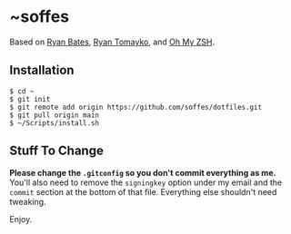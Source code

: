 # ~soffes

Based on [Ryan Bates](http://github.com/ryanb/dotfiles), [Ryan Tomayko](http://github.com/rtomayko/dotfiles), and [Oh My ZSH](https://github.com/robbyrussell/oh-my-zsh).

## Installation

    $ cd ~
    $ git init
    $ git remote add origin https://github.com/soffes/dotfiles.git
    $ git pull origin main
    $ ~/Scripts/install.sh

## Stuff To Change

**Please change the `.gitconfig` so you don't commit everything as me.** You'll also need to remove the `signingkey` option under my email and the `commit` section at the bottom of that file. Everything else shouldn't need tweaking.

Enjoy.

